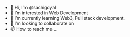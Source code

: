- 👋 Hi, I’m @sachigoyal
- 👀 I’m interested in Web Development 
- 🌱 I’m currently learning Web3, Full stack development.
- 💞️ I’m looking to collaborate on
- 📫 How to reach me ...

<!---
sachigoyal/sachigoyal is a ✨ special ✨ repository because its `README.md` (this file) appears on your GitHub profile.
You can click the Preview link to take a look at your changes.
--->
